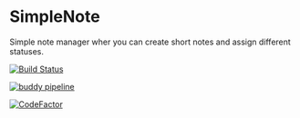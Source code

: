 # SimpleNote
Simple note manager wher you can create short notes and assign different statuses.

[![Build Status](https://simplenotewpf.visualstudio.com/_apis/public/build/definitions/c806bf31-1d92-40fc-b332-8712b4fbc5dc/1/badge)](https://simplenotewpf.visualstudio.com/MyFirstProject/_build/index?definitionId=1)

[![buddy pipeline](https://app.buddy.works/benetskyybogdan/simplenote/pipelines/pipeline/131062/badge.svg?token=0052436b7bb05d9af7a04693c2f1f89f8ee3e9b0318266ed6544b6a722cc79b1 "buddy pipeline")](https://app.buddy.works/benetskyybogdan/simplenote/pipelines/pipeline/131062)

[![CodeFactor](https://www.codefactor.io/repository/github/bbenetskyy/simplenote/badge)](https://www.codefactor.io/repository/github/bbenetskyy/simplenote)
